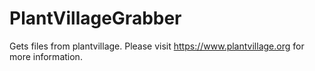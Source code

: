 # PlantVillageGrabber
Gets files from plantvillage. Please visit https://www.plantvillage.org
for more information.
